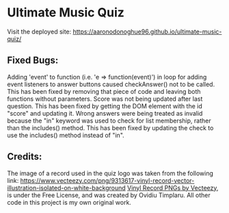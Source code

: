 # Ultimate Music Quiz

Visit the deployed site: https://aaronodonoghue96.github.io/ultimate-music-quiz/

## Fixed Bugs:
Adding 'event' to function (i.e. 'e => function(event)') in loop for adding event listeners to answer buttons caused checkAnswer() not to be called. This has been fixed by removing that piece of code and leaving both functions without parameters.
Score was not being updated after last question. This has been fixed by getting the DOM element with the id "score" and updating it.
Wrong answers were being treated as invalid because the "in" keyword was used to check for list membership, rather than the includes() method. This has been fixed by updating the check to use the includes() method instead of "in".

## Credits:
The image of a record used in the quiz logo was taken from the following link: https://www.vecteezy.com/png/9313617-vinyl-record-vector-illustration-isolated-on-white-background <a href="https://www.vecteezy.com/free-png/vinyl-record">Vinyl Record PNGs by Vecteezy</a>, is under the Free License, and was created by Ovidiu Timplaru.
All other code in this project is my own original work.
